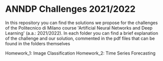 # ANNDP Challenges 2021/2022

In this repository you can find the solutions we propose for the challenges of the Politecnico di Milano course 'Artificial Neural Networks and Deep Learning' (a.a.: 2021/2022). 
In each folder you can find a brief explanation of the challenge and our solution, commented in the pdf files that can be found in the folders themselves

Homework_1: Image Classification
Homework_2: Time Series Forecasting

